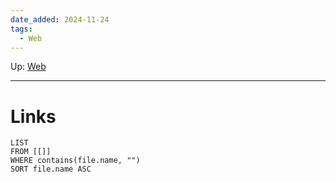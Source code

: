 ```yaml
---
date_added: 2024-11-24
tags:
  - Web
---
```

Up: [Web](Web.md)
___
 
# Links
```dataview
LIST
FROM [[]]
WHERE contains(file.name, "")
SORT file.name ASC
```
